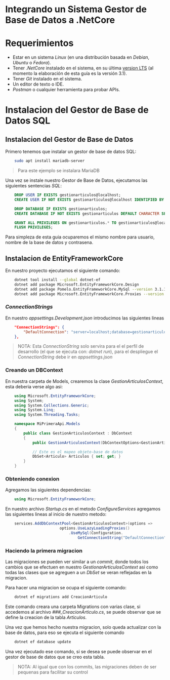 # Integrando un Sistema Gestor de Base de Datos a .NetCore

# Requerimientos

* Estar en un sistema *Linux* (en una distribución basada en *Debian*, *Ubuntu* o *Fedora*).
* Tener *.NetCore* instalado en el sistema, en su última [version LTS](https://dotnet.microsoft.com/download) (al momento la elaboración de esta guía es la versión 3.1).
* Tener *Git* instalado en el sistema.
* Un editor de texto o IDE.
* *Postman* o cualquier herramienta para probar APIs.

# Instalacion del Gestor de Base de Datos SQL

## Instalacion del Gestor de Base de Datos

Primero tenemos que instalar un gestor de base de datos SQL:

```bash
    sudo apt install mariadb-server
```

> Para este ejemplo se instalara MariaDB

Una vez se instale nuestro Gestor de Base de Datos, ejecutamos las siguientes sentencias *SQL*:

```sql
    DROP USER IF EXISTS gestionarticulos@localhost;
    CREATE USER IF NOT EXISTS gestionarticulos@localhost IDENTIFIED BY 'gestionarticulos';

    DROP DATABASE IF EXISTS gestionarticulos;
    CREATE DATABASE IF NOT EXISTS gestionarticulos DEFAULT CHARACTER SET utf8;

    GRANT ALL PRIVILEGES ON gestionarticulos.* TO gestionarticulos@localhost;
    FLUSH PRIVILEGES;
```

Para simpleza de esta guia ocuparemos el mismo nombre para usuario, nombre de la base de datos y contrasena.

## Instalacion de EntityFrameworkCore

En nuestro proyecto ejecutamos el siguiente comando:

```bash
    dotnet tool install --global dotnet-ef
    dotnet add package Microsoft.EntityFrameworkCore.Design
    dotnet add package Pomelo.EntityFrameworkCore.MySql --version 3.1.1
    dotnet add package Microsoft.EntityFrameworkCore.Proxies --version 3.1.3
```

### *ConnectionStrings*

En nuestro *appsettings.Development.json* introducimos las siguientes lineas

```json
    "ConnectionStrings": {
        "DefaultConnection": "server=localhost;database=gestionarticulos;uid=gestionarticulos;password=gestionarticulos"
    },
```

> NOTA: Esta *ConnectionString* solo servira para el el perfil de desarrollo (el que se ejecuta con: *dotnet run*), para el despliegue el *ConnectionString* debe ir en *appsettings.json*

### Creando un DBContext

En nuestra carpeta de Models, crearemos la clase *GestionArticulosContext*, esta deberia verse algo asi:

```c#
    using Microsoft.EntityFrameworkCore;
    using System;
    using System.Collections.Generic;
    using System.Linq;
    using System.Threading.Tasks;

    namespace MiPrimeraApi.Models
    {
        public class GestionArticulosContext : DbContext
        {
            public GestionArticulosContext(DbContextOptions<GestionArticulosContext> opciones) : base(opciones) { }

            // Este es el mapeo objeto-base de datos
            DbSet<Articulo> Articulos { set; get; }
        }
    }

```

### Obteniendo conexion

Agregamos las siguientes dependencias: 

```c#
    using Microsoft.EntityFrameworkCore;
```

En nuestro archivo *Startup.cs* en el metodo *ConfigureServices* agregamos las siguientes lineas al inicio de nuestro metodo:

```c#
    services.AddDbContextPool<GestionArticulosContext>(options =>
                        options.UseLazyLoadingProxies()
                            .UseMySql(Configuration.
                                GetConnectionString("DefaultConnection")));
```

### Haciendo la primera migracion

Las migraciones se pueden ver similar a un *commit*, donde todos los cambios que se efectuen en nuestro *GestionarArticulosContext* asi como todas las clases que se agreguen a un *DbSet* se veran reflejadas en la migracion.

Para hacer una migracion se ocupa el siguiente comando:

```bash
    dotnet ef migrations add CreacionArticulo
```

Este comando creara una carpeta Migrations con varias clase, si accedemos al archivo *###_CreacionArticulo.cs*, se puede observar que se define la creacion de la tabla *Articulos*.

Una vez que hemos hecho nuestra migracion, solo queda actualizar con la base de datos, para eso se ejecuta el siguiente comando

```bash
    dotnet ef database update
```

Una vez ejecutado ese comando, si se desea se puede observar en el gestor de base de datos que se creo esta tabla.

> NOTA: Al igual que con los commits, las migraciones deben de ser pequenas para facilitar su control

